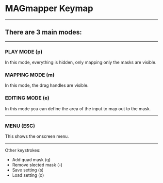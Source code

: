 # MAGmapper Keymap
****************


## There are 3 main modes:
************************

### PLAY MODE       (p)
In this mode, everything is hidden, only mapping only the masks are visible.


### MAPPING MODE    (m)
In this mode, the drag handles are visible.

### EDITING MODE    (e)
In this mode you can define the area of the input to map out to the mask.

****************************

### MENU (ESC)
This shows the onscreen menu.

****************************

Other keystrokes:

- Add quad mask         (q)
- Remove slected mask   (-)
- Save setting          (s)
- Load setting          (o)





